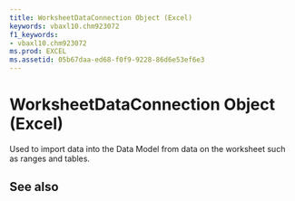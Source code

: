 ```yaml
---
title: WorksheetDataConnection Object (Excel)
keywords: vbaxl10.chm923072
f1_keywords:
- vbaxl10.chm923072
ms.prod: EXCEL
ms.assetid: 05b67daa-ed68-f0f9-9228-86d6e53ef6e3
---
```



# WorksheetDataConnection Object (Excel)

Used to import data into the Data Model from data on the worksheet such as ranges and tables.


## See also



